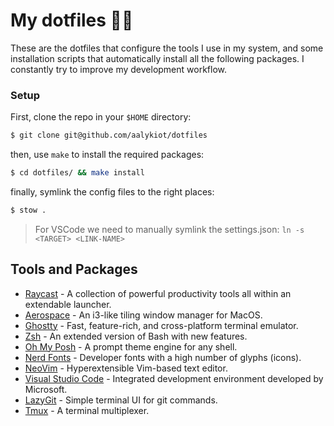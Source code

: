 # My dotfiles 👨‍💻

These are the dotfiles that configure the tools I use in my system, and some installation scripts that automatically install all the following packages. I constantly try to improve my development workflow.

### Setup

First, clone the repo in your `$HOME` directory:

```sh
$ git clone git@github.com/aalykiot/dotfiles
```

then, use `make` to install the required packages:

```sh
$ cd dotfiles/ && make install
```

finally, symlink the config files to the right places:

```sh
$ stow .
```

> For VSCode we need to manually symlink the settings.json: `ln -s <TARGET> <LINK-NAME>`

## Tools and Packages

- [Raycast](https://raycast.com) - A collection of powerful productivity tools all within an extendable launcher.
- [Aerospace](https://nikitabobko.github.io/AeroSpace/guide) - An i3-like tiling window manager for MacOS.
- [Ghostty](https://ghostty.org/) - Fast, feature-rich, and cross-platform terminal emulator.
- [Zsh](https://www.zsh.org/) - An extended version of Bash with new features.
- [Oh My Posh](https://ohmyposh.dev/) - A prompt theme engine for any shell.
- [Nerd Fonts](https://www.nerdfonts.com/) - Developer fonts with a high number of glyphs (icons).
- [NeoVim](https://neovim.io/) - Hyperextensible Vim-based text editor.
- [Visual Studio Code](https://code.visualstudio.com/) - Integrated development environment developed by Microsoft.
- [LazyGit](https://github.com/jesseduffield/lazygit) - Simple terminal UI for git commands.
- [Tmux](https://github.com/tmux/tmux/wiki) - A terminal multiplexer.
